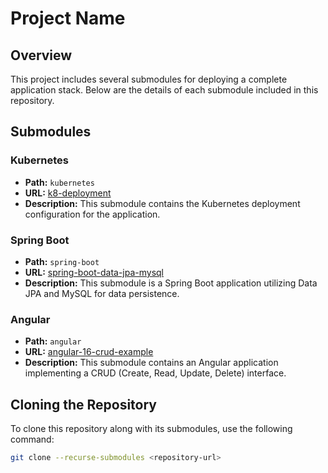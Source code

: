 # Project Name

## Overview

This project includes several submodules for deploying a complete application stack. Below are the details of each submodule included in this repository.

## Submodules

### Kubernetes
- **Path:** `kubernetes`
- **URL:** [k8-deployment](https://gitlab.com/binge_hacker/k8-deployment.git)
- **Description:** This submodule contains the Kubernetes deployment configuration for the application.

### Spring Boot
- **Path:** `spring-boot`
- **URL:** [spring-boot-data-jpa-mysql](https://gitlab.com/binge_hacker/spring-boot-data-jpa-mysql.git)
- **Description:** This submodule is a Spring Boot application utilizing Data JPA and MySQL for data persistence.

### Angular
- **Path:** `angular`
- **URL:** [angular-16-crud-example](https://gitlab.com/binge_hacker/angular-16-crud-example.git)
- **Description:** This submodule contains an Angular application implementing a CRUD (Create, Read, Update, Delete) interface.

## Cloning the Repository

To clone this repository along with its submodules, use the following command:

```bash
git clone --recurse-submodules <repository-url>

